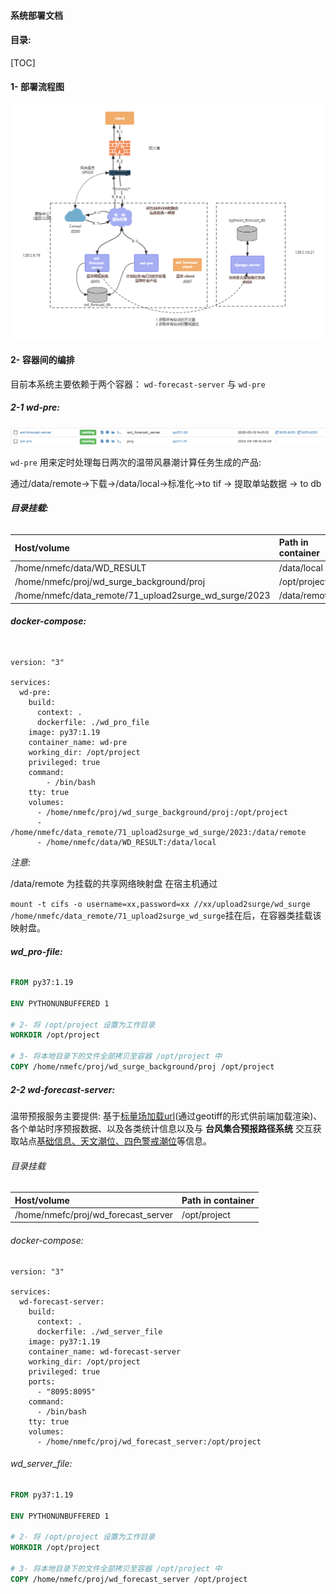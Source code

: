#### 系统部署文档

#### 目录:

[TOC]




#### 1- 部署流程图
![001](/docs/imgs/001.png)

#### 2- 容器间的编排

目前本系统主要依赖于两个容器： `wd-forecast-server` 与 `wd-pre`

##### 2-1 wd-pre:

![002](/docs/imgs/002.png)

`wd-pre` 用来定时处理每日两次的温带风暴潮计算任务生成的产品:

 通过/data/remote->下载->/data/local->标准化->to tif -> 提取单站数据 -> to db

###### **目录挂载:**

| Host/volume                                           | Path in container |
| :---------------------------------------------------- | :---------------- |
| /home/nmefc/data/WD_RESULT                            | /data/local       |
| /home/nmefc/proj/wd_surge_background/proj             | /opt/project      |
| /home/nmefc/data_remote/71_upload2surge_wd_surge/2023 | /data/remote      |

###### **docker-compose:**

```docker-compose

version: "3"

services:
  wd-pre:
    build:
      context: .
      dockerfile: ./wd_pro_file
    image: py37:1.19
    container_name: wd-pre
    working_dir: /opt/project
    privileged: true
    command:
    	- /bin/bash
	tty: true
	volumes:
      - /home/nmefc/proj/wd_surge_background/proj:/opt/project
      - /home/nmefc/data_remote/71_upload2surge_wd_surge/2023:/data/remote
      - /home/nmefc/data/WD_RESULT:/data/local

```

*注意:* 

/data/remote 为挂载的共享网络映射盘 在宿主机通过 

`mount -t cifs -o username=xx,password=xx //xx/upload2surge/wd_surge /home/nmefc/data_remote/71_upload2surge_wd_surge`挂在后，在容器类挂载该映射盘。

###### **wd_pro-file:**

```dockerfile
FROM py37:1.19

ENV PYTHONUNBUFFERED 1

# 2- 将 /opt/project 设置为工作目录
WORKDIR /opt/project

# 3- 将本地目录下的文件全部拷贝至容器 /opt/project 中
COPY /home/nmefc/proj/wd_surge_background/proj /opt/project
```



##### 2-2 wd-forecast-server:

温带预报服务主要提供: 基于<u>标量场加载url</u>(通过geotiff的形式供前端加载渲染)、各个单站时序预报数据、以及各类统计信息以及与 **台风集合预报路径系统** 交互获取站点<u>基础信息、天文潮位、四色警戒潮位</u>等信息。

###### 目录挂载

| Host/volume                         | Path in container |
| :---------------------------------- | :---------------- |
| /home/nmefc/proj/wd_forecast_server | /opt/project      |

###### docker-compose:

```docker-compose
version: "3"

services:
  wd-forecast-server:
    build:
      context: .
      dockerfile: ./wd_server_file
    image: py37:1.19
    container_name: wd-forecast-server
    working_dir: /opt/project
    privileged: true
    ports:
      - "8095:8095"
    command:
      - /bin/bash
    tty: true
    volumes:
      - /home/nmefc/proj/wd_forecast_server:/opt/project
```

###### wd_server_file:

```dockerfile
FROM py37:1.19

ENV PYTHONUNBUFFERED 1

# 2- 将 /opt/project 设置为工作目录
WORKDIR /opt/project

# 3- 将本地目录下的文件全部拷贝至容器 /opt/project 中
COPY /home/nmefc/proj/wd_forecast_server /opt/project
```
